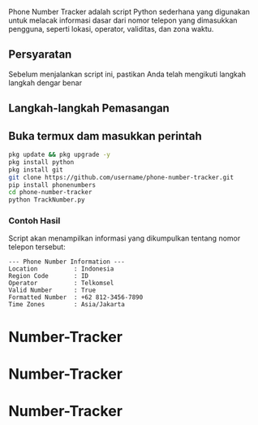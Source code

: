 
Phone Number Tracker adalah script Python sederhana yang digunakan untuk melacak informasi dasar dari nomor telepon yang dimasukkan pengguna, seperti lokasi, operator, validitas, dan zona waktu.

## Persyaratan

Sebelum menjalankan script ini, pastikan Anda telah mengikuti langkah langkah dengar benar


## Langkah-langkah Pemasangan
## Buka termux dam masukkan perintah
```sh
pkg update && pkg upgrade -y
pkg install python
pkg install git
git clone https://github.com/username/phone-number-tracker.git
pip install phonenumbers
cd phone-number-tracker
python TrackNumber.py
```



### Contoh Hasil

Script akan menampilkan informasi yang dikumpulkan tentang nomor telepon tersebut:

```plaintext
--- Phone Number Information ---
Location          : Indonesia
Region Code       : ID
Operator          : Telkomsel
Valid Number      : True
Formatted Number  : +62 812-3456-7890
Time Zones        : Asia/Jakarta
```

# Number-Tracker
# Number-Tracker
# Number-Tracker
